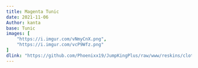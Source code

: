```yaml
---
title: Magenta Tunic
date: 2021-11-06
Author: kanta
base: Tunic
images: [
    "https://i.imgur.com/vNmyCnX.png",
    "https://i.imgur.com/vcP9Wfz.png"
]
dlink: "https://github.com/Phoenixx19/JumpKingPlus/raw/www/reskins/clothing/tunicmagenta.zip"
---
```


